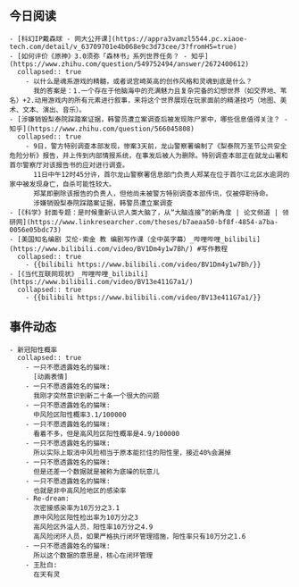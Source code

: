 ## 今日阅读
	- [科幻IP戴森球 - 网大公开课](https://appra3vamzl5544.pc.xiaoe-tech.com/detail/v_63709701e4b068e9c3d73cee/3?fromH5=true)
	- [如何评价《原神》3.0须弥「森林书」系列世界任务？ - 知乎](https://www.zhihu.com/question/549752494/answer/2672400612)
	  collapsed:: true
		- 以什么是魂系游戏的精髓，或者说宫崎英高的创作风格和灵魂到底是什么？
		  我的答案是：1.一个存在于他脑海中的充满魅力且复杂完备的幻想世界（如交界地、苇名）+2.动用游戏内的所有元素进行叙事，来将这个世界展现在玩家面前的精湛技巧（地图、美术、文本、演出、音乐）。
	- [涉嫌销毁梨泰院踩踏案证据，韩警员遭立案调查后被发现陈尸家中，哪些信息值得关注？ - 知乎](https://www.zhihu.com/question/566045808)
	  collapsed:: true
		- 9日，警方特别调查本部发现，惨案3天前，龙山警察署编制了《梨泰院万圣节公共安全危险分析》报告，并上传到内部情报系统，在事发后被人为删除。特别调查本部正在就龙山署和首尔警察厅对该报告书的应对进行调查。
		  11日中午12时45分许，首尔龙山警察署信息部门负责人郑某在位于首尔江北区水逾洞的家中被发现身亡，自杀可能性较大。
		  郑某即删除该报告的负责人，但他尚未被警方特别调查本部传讯，仅被停职待命。
		  涉嫌销毁梨泰院踩踏案证据，韩警员遭立案调查
	- [《科学》封面专题：是时候重新认识人类大脑了，从“大脑连接”的新角度 | 论文频道 | 领研网](https://www.linkresearcher.com/theses/b7aeaa50-bf8f-4854-a7ba-0056e05bdc73)
	- [美国知名编剧 艾伦·索金 教 编剧写作课（全中英字幕）_哔哩哔哩_bilibili](https://www.bilibili.com/video/BV1Dm4y1w7Bh/) #写作教程
	  collapsed:: true
		- {{bilibili https://www.bilibili.com/video/BV1Dm4y1w7Bh/}}
	- [《当代互联网现状》_哔哩哔哩_bilibili](https://www.bilibili.com/video/BV13e411G7a1/)
	  collapsed:: true
		- {{bilibili https://www.bilibili.com/video/BV13e411G7a1/}}
## 事件动态
	- 新冠阳性概率
	  collapsed:: true
		- 一只不愿透露姓名的猫咪:
		  [动画表情]
		- 一只不愿透露姓名的猫咪:
		  我刚才突然意识到新二十条一个很大的问题
		- 一只不愿透露姓名的猫咪:
		  中风险区阳性概率3.1/100000
		- 一只不愿透露姓名的猫咪:
		  看着不多，但是高风险区阳性概率是4.9/100000
		- 一只不愿透露姓名的猫咪:
		  所以实际上取消中风险相当于原本能拦住的阳性里，接近40%会漏掉
		- 一只不愿透露姓名的猫咪:
		  但是还差一个数据就是被称为底噪的玩意儿
		- 一只不愿透露姓名的猫咪:
		  也就是非中高风险地区的感染率
		- Re-dream:
		  次密接感染率为10万分之3.1
		  原中风险区阳性检出率为10万分之3
		  高风险区外溢人员，阳性率10万分之4.9
		  高风险闭环人员，如果严格执行闭环管理措施，阳性率只有10万分之1.6
		- 一只不愿透露姓名的猫咪:
		  所以这个数据的意思是，核心在闭环管理
		- 王肚白:
		  在天有灵